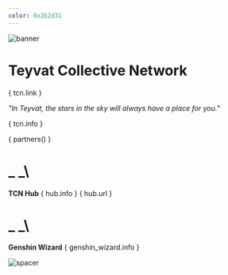 ```yaml
---
color: 0x2b2d31
---
```


![banner](https://i.imgur.com/sDdOtLU.png)

# Teyvat Collective Network

{ tcn.link }

*"In Teyvat, the stars in the sky will always have a place for you."*

{ tcn.info }

{ partners() }

# _ _\
**TCN Hub**
{ hub.info } { hub.url }

# _ _\
**Genshin Wizard**
{ genshin_wizard.info }

![spacer](https://i.imgur.com/3yKSBha.png)